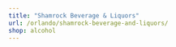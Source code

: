 ```yaml
---
title: "Shamrock Beverage & Liquors"
url: /orlando/shamrock-beverage-and-liquors/
shop: alcohol
---
```

